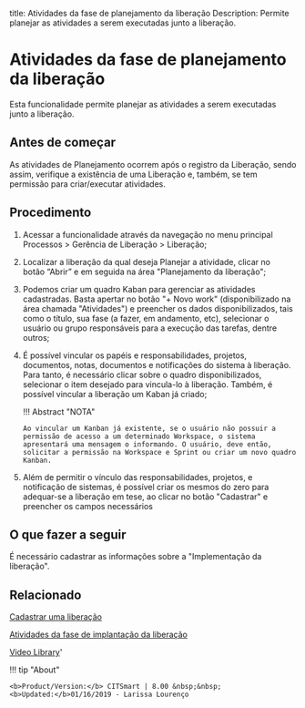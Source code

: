 title:  Atividades da fase de planejamento da liberação 
Description: Permite planejar as atividades a serem executadas junto a liberação. 
# Atividades da fase de planejamento da liberação

Esta funcionalidade permite planejar as atividades a serem executadas junto a liberação.

Antes de começar
--------------------

As atividades de Planejamento ocorrem após o registro da 
Liberação, sendo assim, verifique a existência de uma Liberação e, também, se
tem permissão para criar/executar atividades.

Procedimento
----------------

1.  Acessar a funcionalidade através da navegação no menu principal Processos \>
    Gerência de Liberação \> Liberação;

2.  Localizar a liberação da qual deseja Planejar a atividade,
    clicar no botão “Abrir” e em seguida na área "Planejamento da liberação";

3.  Podemos criar um quadro Kaban para gerenciar as atividades cadastradas.
    Basta apertar no botão "+ Novo work" (disponibilizado na área chamada
    "Atividades") e preencher os dados disponibilizados, tais como o título, sua
    fase (a fazer, em andamento, etc), selecionar o usuário ou grupo
    responsáveis para a execução das tarefas, dentre outros;

4.  É possível vincular os papéis e responsabilidades, projetos, documentos,
    notas, documentos e notificações do sistema à liberação. Para
    tanto, é necessário clicar sobre o quadro disponibilizados, selecionar o
    item desejado para vincula-lo à liberação. Também, é possível vincular a liberação
    um   Kaban já criado;
    
    !!! Abstract "NOTA"
    
        Ao vincular um Kanban já existente, se o usuário não possuir a permissão de acesso a um determinado Workspace, o sistema apresentará uma mensagem o informando. O usuário, deve então, solicitar a permissão na Workspace e Sprint ou criar um novo quadro Kanban. 

5.  Além de permitir o vínculo das responsabilidades, projetos, e notificação de
    sistemas, é possível criar os mesmos do zero para adequar-se a liberação em
    tese, ao clicar no botão "Cadastrar" e preencher os campos necessários

O que fazer a seguir
------------------------

É necessário cadastrar as informações sobre a "Implementação da liberação".

Relacionado
---------------

[Cadastrar uma liberação](/pt-br/citsmart-platform-8/processes/release/use/register-release-request.html)

[Atividades da fase de implantação da liberação](/pt-br/citsmart-platform-8/processes/release/use/deployment-release-activities.html)

<i class='fa fa-youtube-play  fa-2x' style='color:#97ce17;vertical-align: middle;'> </i> [Video Library](https://www.youtube.com/playlist?list=PLB5qK2uzf2RPc9F3kW8T8Mw2rtMylBEWC)'

!!! tip "About"

    <b>Product/Version:</b> CITSmart | 8.00 &nbsp;&nbsp;
    <b>Updated:</b>01/16/2019 - Larissa Lourenço

